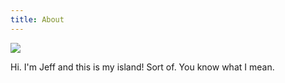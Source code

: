 ```yaml
---
title: About
---
```


<img src="/about/boat.png"></img>

Hi. I'm Jeff and this is my island! Sort of. You know what I mean.
